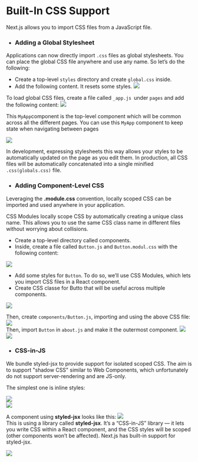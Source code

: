 # Built-In CSS Support
Next.js allows you to import CSS files from a JavaScript file. 
*  ### Adding a Global Stylesheet
Applications can now directly import `.css` files as global stylesheets.
You can place the global CSS file anywhere and use any name. So let’s do the following:

* Create a top-level `styles` directory and create `global.css` inside.
* Add the following content. It resets some styles.
 ![](https://i.imgur.com/mTPrBk7.png)

To load global CSS files, create a file called `_app.js `under `pages` and add the following content:
 ![](https://i.imgur.com/sDWpjas.png)

This `MyApp`component is the top-level component which will be common across all the different pages. You can use this `MyApp` component to keep state when navigating between pages

 ![](https://i.imgur.com/ucO5bpe.png)


In development, expressing stylesheets this way allows your styles to be automatically updated on the page as you edit them. 
In production, all CSS files will be automatically concatenated into a single minified `.css(globals.css)` file. 

* ### Adding Component-Level CSS
Leveraging the **.module.css** convention, locally scoped CSS can be imported and used anywhere in your application.

CSS Modules locally scope CSS by automatically creating a unique class name. This allows you to use the same CSS class name in different files without worrying about collisions.
* Create a top-level directory called components.
* Inside, create a file called `Button.js` and `Button.modul.css` with the following content:

 ![](https://i.imgur.com/ZeJOby5.png)<br>
 *  Add some styles for `Button`. To do so, we’ll use CSS Modules, which lets you import CSS files in a React component.
* Create  CSS classe for Butto that will be useful across multiple components.

![](https://i.imgur.com/vHEBTRC.png)<br>

Then, create `components/Button.js`, importing and using the above CSS file:
![](https://i.imgur.com/AGxKDIh.png)<br>
Then, import `Button` in `about.js` and make it the outermost component.
![](https://i.imgur.com/edHaQtC.png)<br>
![](https://i.imgur.com/7mFys6n.png)


* ### CSS-in-JS
We bundle styled-jsx to provide support for isolated scoped CSS. The aim is to support "shadow CSS" similar to Web Components, which unfortunately do not support server-rendering and are JS-only.

The simplest one is inline styles:

![](https://i.imgur.com/CVFZk9m.png)<br>
![](https://i.imgur.com/bQh7uu0.png)

A component using **styled-jsx** looks like this:
![](https://i.imgur.com/u5sSgM6.png)<br>
This is using a library called **styled-jsx**. It’s a “CSS-in-JS” library — it lets you write CSS within a React component, and the CSS styles will be scoped (other components won’t be affected).
Next.js has built-in support for styled-jsx.

![](https://i.imgur.com/1lTY3Co.png)
